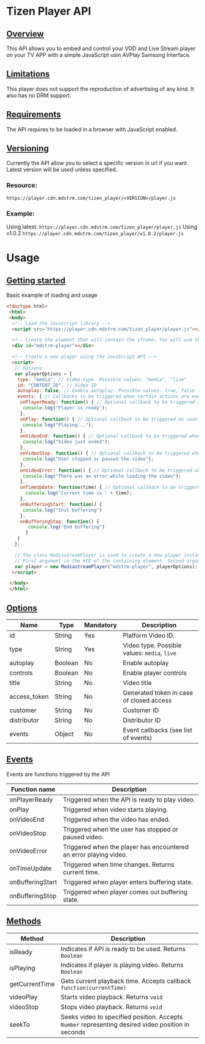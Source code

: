 # Tizen Player API

## [Overview](#api-overview)

This API allows you to embed and control your VOD and Live Stream player on your TV APP with a simple JavaScript usin AVPlay Samsung Interface.

## [Limitations](#api-limitations)

This player does not support the reproduction of advertising of any kind. It also has no DRM support.

## [Requirements](#api-requirements)

The API requires to be loaded in a browser with JavaScript enabled.

## [Versioning](#api-versioning)

Currently the API allow you to select a specific version in url if you want. Latest version will be used unless specified.

### Resource:
  `https://player.cdn.mdstrm.com/tizen_player/<VERSION>/player.js`
### Example:
Using latest: `https://player.cdn.mdstrm.com/tizen_player/player.js` Using v1.0.2 `https://player.cdn.mdstrm.com/tizen_player/v1.0.2/player.js`

# Usage

## [Getting started](#usage-getting-started)

Basic example of loading and usage

```html
<!doctype html>
 <html>
 <body>
  <!-- Load the JavaScript library -->
  <script src="https://player.cdn.mdstrm.com/tizen_player/player.js"></script>

  <!-- Create the element that will contain the iframe. You will use the #ID later -->
  <div id="mdstrm-player"></div>

  <!-- Create a new player using the JavaScript API -->
  <script>
   // Options:
   var playerOptions = {
    type: "media", // Video type. Possible values: "media", "live"
    id: "CONTENT_ID", // Video ID
    autoplay: false, // Enable autoplay. Possible values: true, false
    events: { // Callbacks to be triggered when certain actions are executed by the player. All optional.
     onPlayerReady: function() { // Optional callback to be triggered as soon as the player has finished loading
      console.log("Player is ready");
     },
     onPlay: function() { // Optional callback to be triggered as soon as the player starts playing
      console.log("Playing...");
     },
     onVideoEnd: function() { // Optional callback to be triggered when the video ends playing
      console.log("Video just ended");
     },
     onVideoStop: function() { // Optional callback to be triggered when the user stops or pauses the video
      console.log("User stopped or paused the video");
     },
     onVideoError: function() { // Optional callback to be triggered when there's a playback error
      console.log("There was an error while loading the video");
     },
     onTimeUpdate: function(time) { // Optional callback to be triggered when time is updated
       console.log("Current time is " + time);
     },
     onBufferingStart: function() {
      console.log("Init buffering")
     },
     onBufferingStop: function() {
	    console.log("End buffering")
	   }
    }
   };

   // The class MediastreamPlayer is used to create a new player instance
   // First argument is the #ID of the containing element. Second argument is an Object of options
   var player = new MediastreamPlayer("mdstrm-player", playerOptions);
  </script>

 </body>
 </html>
```

## [Options](#usage-options)

| Name | Type   | Mandatory | Description |
| --- |-------| --- | ---
| id | String | Yes | Platform Video ID. |
| type | String | Yes | Video type. Possible values: `media`, `live`|
| autoplay | Boolean | No | Enable autoplay |
| controls | Boolean | No | Enable player controls |
| title | String | No | Video title |
| access_token | String | No | Generated token in case of closed access |
| customer | String | No | Customer ID |
| distributor | String | No | Distributor ID |
| events | Object | No | Event callbacks (see list of events) |

## [Events](#usage-events)

Events are functions triggered by the API

| Function name | Description |
| --- | --- |
| onPlayerReady | Triggered when the API is ready to play video. |
| onPlay | Triggered when video starts playing. |
| onVideoEnd | Triggered when the video has ended. |
| onVideoStop | Triggered when the user has stopped or paused video. |
| onVideoError | Triggered when the player has encountered an error playing video. |
| onTimeUpdate | Triggered when time changes. Returns current time.|
| onBufferingStart | Triggered when player enters buffering state. |
| onBufferingStop | Triggered when player comes out buffering state. |

## [Methods](#usage-methods)

| Method | Description |
| --- | --- |
| isReady | Indicates if API is ready to be used. Returns `Boolean` |
| isPlaying | Indicates if player is playing video. Returns `Boolean` |
| getCurrentTime | Gets current playback time. Accepts callback `function(currentTime)` |
| videoPlay | Starts video playback. Returns `void` |
| videoStop | Stops video playback. Returns `void`|
| seekTo | Seeks video to specified position. Accepts `Number` representing desired video position in seconds |
